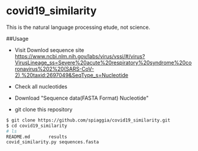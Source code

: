 # covid19_similarity

This is the natural language processing etude, not science.

##Usage

- Visit Downlod sequence site
https://www.ncbi.nlm.nih.gov/labs/virus/vssi/#/virus?VirusLineage_ss=Severe%20acute%20respiratory%20syndrome%20coronavirus%202%20(SARS-CoV-2),%20taxid:2697049&SeqType_s=Nucleotide

- Check all nucleotides

- Download "Sequence data(FASTA Format) Nucleotide"

- git clone this repository

```bash
$ git clone https://github.com/spiaggia/covid19_similarity.git
$ cd covid19_similarity
# ls
README.md		results
covid_similarity.py	sequences.fasta
```
